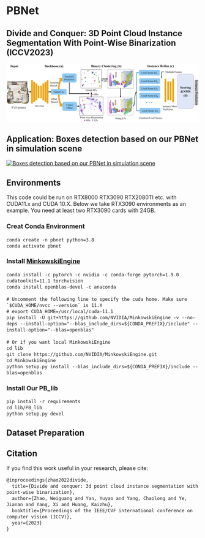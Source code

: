 # PBNet
## Divide and  Conquer: 3D Point Cloud Instance Segmentation With Point-Wise Binarization (ICCV2023)
![overview](doc/overall.png)

## Application: Boxes detection based on our PBNet in simulation scene
[![Boxes detection based on our PBNet in simulation scene](https://res.cloudinary.com/marcomontalbano/image/upload/v1639841022/video_to_markdown/images/youtube--yp7FUmaoW_Q-c05b58ac6eb4c4700831b2b3070cd403.jpg)](https://www.youtube.com/watch?v=yp7FUmaoW_Q "Boxes detection based on our PBNet in simulation scene")

## Environments
This code could be run on RTX8000 RTX3090 RTX2080TI etc. with CUDA11.x and CUDA 10.X. Below we take RTX3090 environments 
as an example. You need at least two RTX3090 cards with 24GB.
### Creat Conda Environment
    conda create -n pbnet python=3.8
    conda activate pbnet

### Install [MinkowskiEngine](https://github.com/NVIDIA/MinkowskiEngine)
    conda install -c pytorch -c nvidia -c conda-forge pytorch=1.9.0 cudatoolkit=11.1 torchvision
    conda install openblas-devel -c anaconda
    
    # Uncomment the following line to specify the cuda home. Make sure `$CUDA_HOME/nvcc --version` is 11.X
    # export CUDA_HOME=/usr/local/cuda-11.1
    pip install -U git+https://github.com/NVIDIA/MinkowskiEngine -v --no-deps --install-option="--blas_include_dirs=${CONDA_PREFIX}/include" --install-option="--blas=openblas"
    
    # Or if you want local MinkowskiEngine
    cd lib
    git clone https://github.com/NVIDIA/MinkowskiEngine.git
    cd MinkowskiEngine
    python setup.py install --blas_include_dirs=${CONDA_PREFIX}/include --blas=openblas

### Install Our PB_lib
    pip install -r requirements
    cd lib/PB_lib
    python setup.py devel
    
## Dataset Preparation

## Citation
If you find this work useful in your research, please cite:
```
@inproceedings{zhao2022divide,
  title={Divide and conquer: 3d point cloud instance segmentation with point-wise binarization},
  author={Zhao, Weiguang and Yan, Yuyao and Yang, Chaolong and Ye, Jianan and Yang, Xi and Huang, Kaizhu},
  booktitle={Proceedings of the IEEE/CVF international conference on computer vision (ICCV)},
  year={2023}
}
```